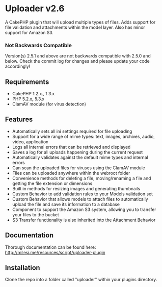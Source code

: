 # Uploader v2.6 #

A CakePHP plugin that will upload multiple types of files. Adds support for file validation and attachments within the model layer. Also has minor support for Amazon S3.

### Not Backwards Compatible ###

Version(s) 2.5.1 and above are not backwards compatible with 2.5.0 and below.
Check the commit log for changes and please update your code accordingly!

## Requirements ##

* CakePHP 1.2.x., 1.3.x
* PHP 5.2.x, 5.3.x
* ClamAV module (for virus detection)

## Features ##

* Automatically sets all ini settings required for file uploading
* Support for a wide range of mime types: text, images, archives, audio, video, application
* Logs all internal errors that can be retrieved and displayed
* Saves a log for all uploads happening during the current request
* Automatically validates against the default mime types and internal errors
* Can scan the uploaded files for viruses using the ClamAV module
* Files can be uploaded anywhere within the webroot folder
* Convenience methods for deleting a file, moving/renaming a file and getting the file extension or dimensions
* Built in methods for resizing images and generating thumbnails
* Custom Behavior to add validation rules to your Models validation set
* Custom Behavior that allows models to attach files to automatically upload the file and save its information to a database
* Component to support the Amazon S3 system, allowing you to transfer your files to the bucket
* S3 Transfer functionality is also inherited into the Attachment Behavior

## Documentation ##

Thorough documentation can be found here: http://milesj.me/resources/script/uploader-plugin

## Installation ##

Clone the repo into a folder called "uploader" within your plugins directory.
